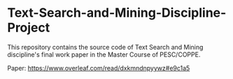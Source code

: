 # Text-Search-and-Mining-Discipline-Project
This repository contains the source code of Text Search and Mining discipline's final work paper in the Master Course of PESC/COPPE.

Paper: https://www.overleaf.com/read/dxkmndnpyywz#e9c1a5
